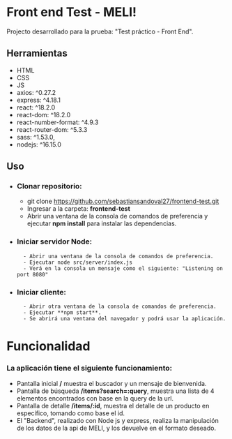 # Front end Test - MELI!
Projecto desarrollado para la prueba: "Test práctico - Front End".

## Herramientas

- HTML
- CSS
- JS
- axios: ^0.27.2
- express: ^4.18.1
- react: ^18.2.0
- react-dom: ^18.2.0
- react-number-format: ^4.9.3
- react-router-dom: ^5.3.3
- sass: ^1.53.0,
- nodejs: ^16.15.0

## Uso
- ### Clonar repositorio:
	- git clone https://github.com/sebastiansandoval27/frontend-test.git
	- Ingresar a la carpeta: **frontend-test**
	- Abrir una ventana de la consola de comandos de preferencia y ejecutar **npm install** para instalar las dependencias.
- ### Iniciar servidor Node:
		- Abrir una ventana de la consola de comandos de preferencia.
		- Ejecutar node src/server/index.js
		- Verá en la consola un mensaje como el siguiente: "Listening on port 8080"
- ### Iniciar cliente:
		- Abrir otra ventana de la consola de comandos de preferencia.
		- Ejecutar **npm start**.
		- Se abrirá una ventana del navegador y podrá usar la aplicación.

# Funcionalidad

### La aplicación tiene el siguiente funcionamiento:
- Pantalla inicial **/** muestra el buscador y un mensaje de bienvenida.
- Pantalla de búsqueda **/items?search=:query**, muestra una lista de 4 elementos encontrados con base en la query de la url.
- Pantalla de detalle **/items/:id**, muestra el detalle de un producto en específico, tomando como base el id.
- El "Backend", realizado con Node js y express, realiza la manipulación de los datos de la api de MELI, y los devuelve en el formato deseado.